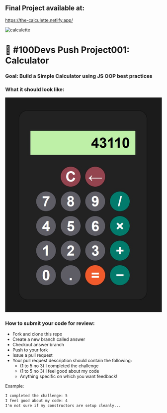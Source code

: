 ## Final Project available at: 

https://the-calculette.netlify.app/

![calculette](https://user-images.githubusercontent.com/116316499/214815169-7d5cc2dd-7329-46cd-8cee-7896e8422bcc.png)

# 🔢 #100Devs Push Project001: Calculator

### Goal: Build a Simple Calculator using JS OOP best practices

### What it should look like:

![Calculator](calculator.jpg)

### How to submit your code for review:

- Fork and clone this repo
- Create a new branch called answer
- Checkout answer branch
- Push to your fork
- Issue a pull request
- Your pull request description should contain the following:
  - (1 to 5 no 3) I completed the challenge
  - (1 to 5 no 3) I feel good about my code
  - Anything specific on which you want feedback!

Example:
```
I completed the challenge: 5
I feel good about my code: 4
I'm not sure if my constructors are setup cleanly...
```
